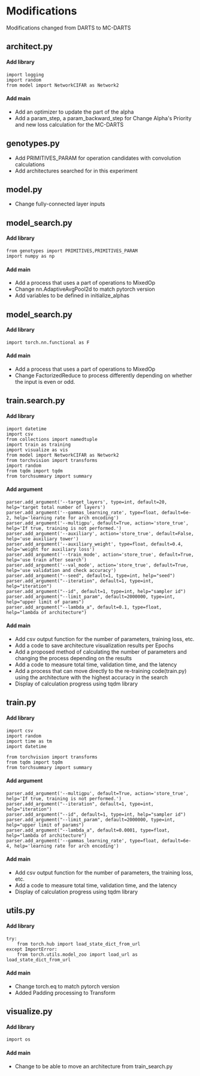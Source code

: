 # Modifications
Modifications changed from DARTS to MC-DARTS


## architect.py

#### Add library
```
import logging
import random
from model import NetworkCIFAR as Network2
```

#### Add main
- Add an optimizer to update the part of the alpha
- Add a param_step, a param_backward_step for Change Alpha's Priority and new loss calculation for the MC-DARTS


## genotypes.py 
- Add PRIMITIVES_PARAM for operation candidates with convolution calculations
- Add architectures searched for in this experiment

## model.py
- Change fully-connected layer inputs

## model_search.py

#### Add library
```
from genotypes import PRIMITIVES,PRIMITIVES_PARAM
import numpy as np
```
#### Add main
- Add a process that uses a part of operations to MixedOp
- Change nn.AdaptiveAvgPool2d to match pytorch version
- Add variables to be defined in initialize_alphas

## model_search.py

#### Add library
```
import torch.nn.functional as F
```
#### Add main
- Add a process that uses a part of operations to MixedOp
- Change FactorizedReduce to process differently depending on whether the input is even or odd.

## train.search.py

#### Add library
```
import datetime
import csv
from collections import namedtuple
import train as training
import visualize as vis
from model import NetworkCIFAR as Network2
from torchvision import transforms
import random
from tqdm import tqdm
from torchsummary import summary
```
#### Add argument
```
parser.add_argument('--target_layers', type=int, default=20, help='target total number of layers')
parser.add_argument('--gammas_learning_rate', type=float, default=6e-2, help='learning rate for arch encoding')
parser.add_argument('--multigpu', default=True, action='store_true', help='If true, training is not performed.')
parser.add_argument('--auxiliary', action='store_true', default=False, help='use auxiliary tower')
parser.add_argument('--auxiliary_weight', type=float, default=0.4, help='weight for auxiliary loss')
parser.add_argument('--train_mode', action='store_true', default=True, help='use train after search')
parser.add_argument('--val_mode', action='store_true', default=True, help='use validation and check accuracy')
parser.add_argument("--seed", default=1, type=int, help="seed")
parser.add_argument("--iteration", default=1, type=int, help="iteration")
parser.add_argument("--id", default=1, type=int, help="sampler id")
parser.add_argument("--limit_param", default=2000000, type=int, help="upper limit of params")
parser.add_argument("--lambda_a", default=0.1, type=float, help="lambda of architecture")
```
#### Add main
- Add csv output function for the number of parameters, training loss, etc.
- Add a code to save architecture visualization results per Epochs
- Add a proposed method of calculating the number of parameters and changing the process depending on the results
- Add a code to measure total time, validation time, and the latency
- Add a process that can move directly to the re-training code(train.py) using the architecture with the highest accuracy in the search
- Display of calculation progress using tqdm library

## train.py

#### Add library
```
import csv
import random
import time as tm
import datetime

from torchvision import transforms
from tqdm import tqdm
from torchsummary import summary
```
#### Add argument
```
parser.add_argument('--multigpu', default=True, action='store_true', help='If true, training is not performed.')
parser.add_argument("--iteration", default=1, type=int, help="iteration")
parser.add_argument("--id", default=1, type=int, help="sampler id")
parser.add_argument("--limit_param", default=2000000, type=int, help="upper limit of params")
parser.add_argument("--lambda_a", default=0.0001, type=float, help="lambda of architecture") 
parser.add_argument('--gammas_learning_rate', type=float, default=6e-4, help='learning rate for arch encoding')
```
#### Add main
- Add csv output function for the number of parameters, the training loss, etc.
- Add a code to measure total time, validation time, and the latency
- Display of calculation progress using tqdm library

## utils.py

#### Add library
```
try:
    from torch.hub import load_state_dict_from_url
except ImportError:
    from torch.utils.model_zoo import load_url as load_state_dict_from_url
```
#### Add main
- Change torch.eq to match pytorch version
- Added Padding processing to Transform

## visualize.py

#### Add library
```
import os
```
#### Add main
- Change to be able to move an architecture from train_search.py
